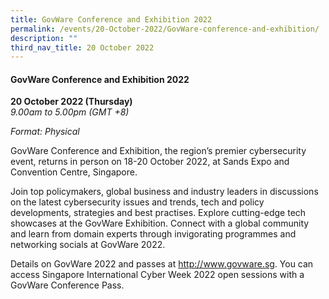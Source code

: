 ```yaml
---
title: GovWare Conference and Exhibition 2022
permalink: /events/20-October-2022/GovWare-conference-and-exhibition/
description: ""
third_nav_title: 20 October 2022
---
```


#### **GovWare Conference and Exhibition 2022**

**20 October 2022 (Thursday)**  
*9.00am to 5.00pm (GMT +8)*

*Format: Physical*

GovWare Conference and Exhibition, the region’s premier cybersecurity event, returns in person on 18-20 October 2022, at Sands Expo and Convention Centre, Singapore. 

Join top policymakers, global business and industry leaders in discussions on the latest cybersecurity issues and trends, tech and policy developments, strategies and best practises. Explore cutting-edge tech showcases at the GovWare Exhibition. Connect with a global community and learn from domain experts through invigorating programmes and networking socials at GovWare 2022.

Details on GovWare 2022 and passes at http://www.govware.sg<a href="http://www.govware.sg" target="_blank"></a>. You can access Singapore International Cyber Week 2022 open sessions with a GovWare Conference Pass.
